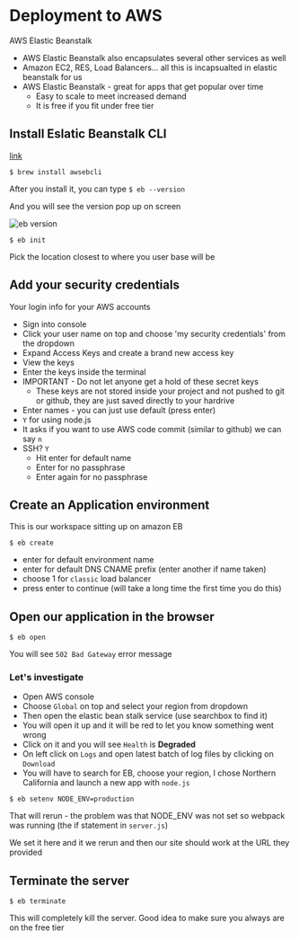 # Deployment to AWS
AWS Elastic Beanstalk

* AWS Elastic Beanstalk also encapsulates several other services as well
* Amazon EC2, RES, Load Balancers... all this is incapsualted in elastic beanstalk for us
* AWS Elastic Beanstalk - great for apps that get popular over time
    - Easy to scale to meet increased demand
    - It is free if you fit under free tier

## Install Eslatic Beanstalk CLI
[link](http://docs.aws.amazon.com/elasticbeanstalk/latest/dg/eb-cli3-install.html)

`$ brew install awsebcli`

After you install it, you can type `$ eb --version`

And you will see the version pop up on screen

![eb version](https://i.imgur.com/DgKwBuh.png)

`$ eb init`

Pick the location closest to where you user base will be

## Add your security credentials
Your login info for your AWS accounts

* Sign into console
* Click your user name on top and choose 'my security credentials' from the dropdown
* Expand Access Keys and create a brand new access key
* View the keys
* Enter the keys inside the terminal
* IMPORTANT - Do not let anyone get a hold of these secret keys
    - These keys are not stored inside your project and not pushed to git or github, they are just saved directly to your hardrive
* Enter names - you can just use default (press enter)
* `Y` for using node.js
* It asks if you want to use AWS code commit (similar to github) we can say `n`
* SSH? `Y`
    - Hit enter for default name
    - Enter for no passphrase
    - Enter again for no passphrase

## Create an Application environment
This is our workspace sitting up on amazon EB

`$ eb create`

* enter for default environment name
* enter for default DNS CNAME prefix (enter another if name taken)
* choose 1 for `classic` load balancer
* press enter to continue (will take a long time the first time you do this)

## Open our application in the browser
`$ eb open`

You will see `502 Bad Gateway` error message

### Let's investigate
* Open AWS console
* Choose `Global` on top and select your region from dropdown
* Then open the elastic bean stalk service (use searchbox to find it)
* You will open it up and it will be red to let you know something went wrong
* Click on it and you will see `Health` is **Degraded**
* On left click on `Logs` and open latest batch of log files by clicking on `Download`
* You will have to search for EB, choose your region, I chose Northern California and launch a new app with `node.js`

`$ eb setenv NODE_ENV=production`

That will rerun - the problem was that NODE_ENV was not set so webpack was running (the if statement in `server.js`)

We set it here and it we rerun and then our site should work at the URL they provided

## Terminate the server
`$ eb terminate`

This will completely kill the server. Good idea to make sure you always are on the free tier


